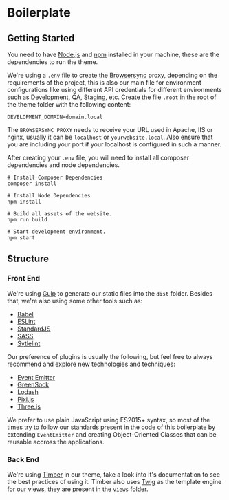 # Boilerplate

## Getting Started

You need to have [Node.js](https://nodejs.org/en/) and [npm](https://www.npmjs.com/) installed in your machine, these are the dependencies to run the theme.

We're using a `.env` file to create the [Browsersync](https://www.browsersync.io/) proxy, depending on the requirements of the project, this is also our main file for environment configurations like using different API credentials for different environments such as Development, QA, Staging, etc. Create the file `.root` in the root of the theme folder with the following content:

```
DEVELOPMENT_DOMAIN=domain.local
```

The `BROWSERSYNC_PROXY` needs to receive your URL used in Apache, IIS or nginx, usually it can be `localhost` or `yourwebsite.local`. Also ensure that you are including your port if your localhost is configured in such a manner.

After creating your `.env` file, you will need to install all composer dependencies and node dependencies.

```
# Install Composer Dependencies
composer install

# Install Node Dependencies
npm install
```

```
# Build all assets of the website.
npm run build

# Start development environment.
npm start
```

## Structure

### Front End

We're using [Gulp](https://gulpjs.com/) to generate our static files into the `dist` folder. Besides that, we're also using some other tools such as:

- [Babel](https://babeljs.io/)
- [ESLint](https://eslint.org/)
- [StandardJS](https://standardjs.com/)
- [SASS](https://sass-lang.com/)
- [Sytlelint](https://stylelint.io/)

Our preference of plugins is usually the following, but feel free to always recommend and explore new technologies and techniques:

- [Event Emitter](https://nodejs.org/api/events.html)
- [GreenSock](https://greensock.com/)
- [Lodash](https://lodash.com/)
- [Pixi.js](https://www.pixijs.com/)
- [Three.js](https://threejs.org/)

We prefer to use plain JavaScript using ES2015+ syntax, so most of the times try to follow our standards present in the code of this boilerplate by extending `EventEmitter` and creating Object-Oriented Classes that can be reusable accross the applications.

### Back End

We're using [Timber](https://www.upstatement.com/timber/) in our theme, take a look into it's documentation to see the best practices of using it. Timber also uses [Twig](https://twig.symfony.com/) as the template engine for our views, they are present in the `views` folder.
